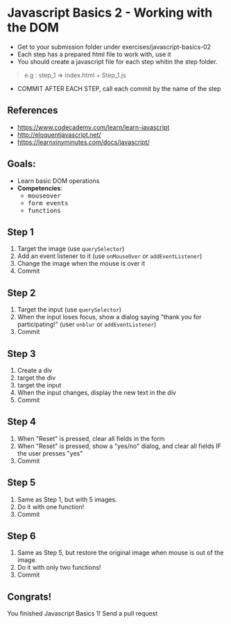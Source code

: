 # Javascript Basics 2 - Working with the DOM

- Get to your submission folder under exercises/javascript-basics-02
- Each step has a prepared html file to work with, use it
- You should create a javascript file for each step whitin the step folder.
> e.g : step_1 => index.html + Step_1.js 
- COMMIT AFTER EACH STEP, call each commit by the name of the step

## References

- https://www.codecademy.com/learn/learn-javascript
- http://eloquentjavascript.net/
- https://learnxinyminutes.com/docs/javascript/

## Goals:

- Learn basic DOM operations
- **Competencies**: 
  - <kbd>mouseover</kbd>
  - <kbd>form events</kbd>
  - <kbd>functions</kbd>

## Step 1

1. Target the image (use `querySelector`)
2. Add an event listener to it (use `onMouseOver` or `addEventListener`)
3. Change the image when the mouse is over it
4. Commit  
## Step 2

1. Target the input (use `querySelector`)
2. When the input loses focus, show a dialog saying "thank you for participating!" (user `onblur` or `addEventListener`)
3. Commit  

## Step 3

1. Create a div
2. target the div
3. target the input
4. When the input changes, display the new text in the div
5. Commit  

## Step 4

1. When "Reset" is pressed, clear all fields in the form
2. When "Reset" is pressed, show a "yes/no" dialog, and clear all fields IF the user presses "yes"
3. Commit  

## Step 5

1. Same as Step 1, but with 5 images.
2. Do it with one function!
3. Commit  

## Step 6

1. Same as Step 5, but restore the original image when mouse is out of the image.
2. Do it with only two functions!
3. Commit  

## Congrats!

You finished Javascript Basics 1!
Send a pull request
